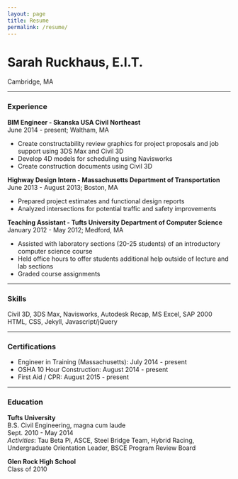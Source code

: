 ```yaml
---
layout: page
title: Resume
permalink: /resume/
---
```


# Sarah Ruckhaus, E.I.T.
Cambridge, MA

---

### Experience

**BIM Engineer - Skanska USA Civil Northeast** <br />
June 2014 - present; Waltham, MA

- Create constructability review graphics for project proposals and job support using 3DS Max and Civil 3D
- Develop 4D models for scheduling using Navisworks
- Create construction documents using Civil 3D

**Highway Design Intern - Massachusetts Department of Transportation** <br />
June 2013 - August 2013; Boston, MA

- Prepared project estimates and functional design reports
- Analyzed intersections for potential traffic and safety improvements

**Teaching Assistant - Tufts University Department of Computer Science** <br />
January 2012 - May 2012; Medford, MA

 - Assisted with laboratory sections (20-25 students) of an introductory computer science course
 - Held office hours to offer students additional help outside of lecture and lab sections
 - Graded course assignments

---

### Skills
Civil 3D, 3DS Max, Navisworks, Autodesk Recap, MS Excel, SAP 2000 <br />
HTML, CSS, Jekyll, Javascript/jQuery

---

### Certifications
- Engineer in Training (Massachusetts): July 2014 - present
- OSHA 10 Hour Construction: August 2014 - present
- First Aid / CPR: August 2015 - present

---

### Education

**Tufts University** <br />
B.S. Civil Engineering, magna cum laude <br />
Sept. 2010 - May 2014 <br />
*Activities*: Tau Beta Pi, ASCE, Steel Bridge Team, Hybrid Racing, Undergraduate Orientation Leader, BSCE Program Review Board

**Glen Rock High School** <br />
Class of 2010
